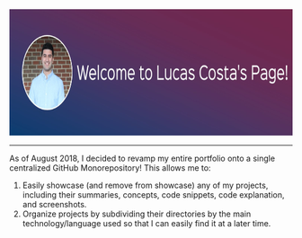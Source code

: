 <div align="center">
  <img src="img/lucas_banner.jpg" height='225'>
</div>
<hr>

As of August 2018, I decided to revamp my entire portfolio onto a single centralized GitHub Monorepository! This allows me to:
1. Easily showcase (and remove from showcase) any of my projects, including their summaries, concepts, code snippets, code explanation, and screenshots.
2. Organize projects by subdividing their directories by the main technology/language used so that I can easily find it at a later time.
